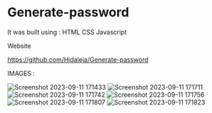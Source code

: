 # Generate-password


It was built using :
HTML
CSS
Javascript

Website

https://github.com/Hidaleja/Generate-password

IMAGES :

![Screenshot 2023-09-11 171433](https://github.com/Hidaleja/Generate-password/assets/142248648/9f1b1054-862d-4e44-b86c-f97fba1bfaf6)
![Screenshot 2023-09-11 171711](https://github.com/Hidaleja/Generate-password/assets/142248648/bd3cf044-b73a-432b-8180-d5f40445335c)
![Screenshot 2023-09-11 171742](https://github.com/Hidaleja/Generate-password/assets/142248648/fb4caf89-5b87-4727-b9a8-ee88ccb23db9)
![Screenshot 2023-09-11 171756](https://github.com/Hidaleja/Generate-password/assets/142248648/f43c86c9-6954-47ef-92d0-a3cdfefbe8fd)
![Screenshot 2023-09-11 171807](https://github.com/Hidaleja/Generate-password/assets/142248648/3c7b357c-7638-4254-959e-da8f27eecebf)
![Screenshot 2023-09-11 171823](https://github.com/Hidaleja/Generate-password/assets/142248648/243b6de6-42cc-48de-94df-c3c47293888e)
